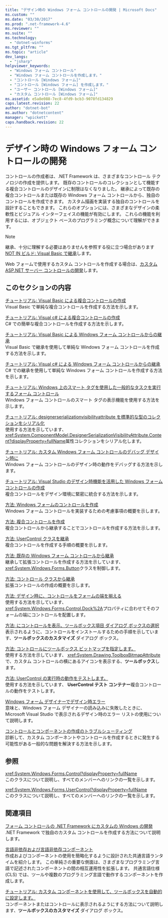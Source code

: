```yaml
---
title: "デザイン時の Windows フォーム コントロールの開発 | Microsoft Docs"
ms.custom: ""
ms.date: "03/30/2017"
ms.prod: ".net-framework-4.6"
ms.reviewer: ""
ms.suite: ""
ms.technology: 
  - "dotnet-winforms"
ms.tgt_pltfrm: ""
ms.topic: "article"
dev_langs: 
  - "jsharp"
helpviewer_keywords: 
  - "Windows フォーム コントロール"
  - "Windows フォーム コントロールを作成します。"
  - "コントロール [Windows フォーム]"
  - "コントロール [Windows フォーム] を作成します。"
  - "ユーザー コントロール [Windows フォーム]"
  - "カスタム コントロール [Windows フォーム]"
ms.assetid: e5a8e088-7ec8-4fd9-bcb3-9078fd134829
caps.latest.revision: 22
author: "dotnet-bot"
ms.author: "dotnetcontent"
manager: "wpickett"
caps.handback.revision: 22
---
```

# デザイン時の Windows フォーム コントロールの開発
コントロールの作成者は、.NET Framework は、さまざまなコントロール テクノロジの作成を提供します。 既存のコントロールのコレクションとして機能する複合コントロールのデザインに制限はなくなりました。 継承によって既存の複合コントロールまたは既存の Windows フォーム コントロールから、独自のコントロールを作成できます。 カスタム描画を実装する独自のコントロールを設計することもできます。 これらのオプションには、さまざまなデザインの柔軟性とビジュアル インターフェイスの機能が有効にします。 これらの機能を利用するには、オブジェクト ベースのプログラミング概念について理解ができます。  
  
> [!NOTE]
>  継承、十分に理解する必要はありませんを参照する役に立つ場合があります[NOT IN ビルド: Visual Basic で継承](http://msdn.microsoft.com/ja-jp/e5e6e240-ed31-4657-820c-079b7c79313c)します。  
  
 Web フォームで使用するカスタム コントロールを作成する場合は、[カスタム ASP.NET サーバー コントロールの開発](../Topic/Developing%20Custom%20ASP.NET%20Server%20Controls.md)します。  
  
## <a name="in-this-section"></a>このセクションの内容  
 [チュートリアル: Visual Basic による複合コントロールの作成](../../../../docs/framework/winforms/controls/walkthrough-authoring-a-composite-control-with-visual-basic.md)  
 Visual Basic で単純な複合コントロールを作成する方法を示します。  
  
 [チュートリアル: Visual c# による複合コントロールの作成](../../../../docs/framework/winforms/controls/walkthrough-authoring-a-composite-control-with-visual-csharp.md)  
 C# での簡単な複合コントロールを作成する方法を示します。  
  
 [チュートリアル: Visual Basic による Windows フォーム コントロールからの継承](../../../../docs/framework/winforms/controls/walkthrough-inheriting-from-a-windows-forms-control-with-visual-basic.md)  
 Visual Basic で継承を使用して単純な Windows フォーム コントロールを作成する方法を示します。  
  
 [チュートリアル: Visual c# による Windows フォーム コントロールからの継承](../../../../docs/framework/winforms/controls/walkthrough-inheriting-from-a-windows-forms-control-with-visual-csharp.md)  
 C# での継承を使用して単純な Windows フォーム コントロールを作成する方法を示します。  
  
 [チュートリアル: Windows 上のスマート タグを使用した一般的なタスクを実行するフォーム コントロール](../../../../docs/framework/winforms/controls/performing-common-tasks-using-smart-tags-on-wf-controls.md)  
 Windows フォーム コントロールのスマート タグの表示機能を使用する方法を示します。  
  
 [チュートリアル: designerserializationvisibilityattribute を標準的な型のコレクションをシリアル化](../../../../docs/framework/winforms/controls/serializing-collections-designerserializationvisibilityattribute.md)  
 使用する方法を示しています、 <xref:System.ComponentModel.DesignerSerializationVisibilityAttribute.Content?displayProperty=fullName>属性コレクションをシリアル化します。  
  
 [チュートリアル: カスタム Windows フォーム コントロールのデバッグ デザイン時に](../../../../docs/framework/winforms/controls/walkthrough-debugging-custom-windows-forms-controls-at-design-time.md)  
 Windows フォーム コントロールのデザイン時の動作をデバッグする方法を示します。  
  
 [チュートリアル: Visual Studio のデザイン時機能を活用した Windows フォーム コントロールの作成](../../../../docs/framework/winforms/controls/creating-a-wf-control-design-time-features.md)  
 複合コントロールをデザイン環境に緊密に統合する方法を示します。  
  
 [方法: Windows フォームのコントロールを作成](../../../../docs/framework/winforms/controls/how-to-author-controls-for-windows-forms.md)  
 Windows フォーム コントロールを実装するための考慮事項の概要を示します。  
  
 [方法: 複合コントロールを作成](../../../../docs/framework/winforms/controls/how-to-author-composite-controls.md)  
 複合コントロールから継承することでコントロールを作成する方法を示します。  
  
 [方法: UserControl クラスを継承](../../../../docs/framework/winforms/controls/how-to-inherit-from-the-usercontrol-class.md)  
 複合コントロールを作成する手順の概要を示します。  
  
 [方法: 既存の Windows フォーム コントロールから継承](../../../../docs/framework/winforms/controls/how-to-inherit-from-existing-windows-forms-controls.md)  
 継承して拡張コントロールを作成する方法を示しています、<xref:System.Windows.Forms.Button>クラスを制御します。  
  
 [方法: コントロール クラスから継承](../../../../docs/framework/winforms/controls/how-to-inherit-from-the-control-class.md)  
 拡張コントロールの作成の概要を示します。  
  
 [方法: デザイン時に、コントロールをフォームの端を揃える](../../../../docs/framework/winforms/controls/how-to-align-a-control-to-the-edges-of-forms-at-design-time.md)  
 使用する方法を示しています、<xref:System.Windows.Forms.Control.Dock%2A>プロパティに合わせてそのフォームの端にコントロールを配置します。  
  
 [方法: にコントロールを表示、ツールボックス項目 ダイアログ ボックスの選択](../../../../docs/framework/winforms/controls/how-to-display-a-control-in-the-choose-toolbox-items-dialog-box.md)  
 表示されるように、コントロールをインストールするための手順を示しています、**ツールボックスのカスタマイズ** ダイアログ ボックス。  
  
 [方法: コントロールにツールボックス ビットマップを指定します。](../../../../docs/framework/winforms/controls/how-to-provide-a-toolbox-bitmap-for-a-control.md)  
 使用する方法を示しています、 <xref:System.Drawing.ToolboxBitmapAttribute>で、カスタム コントロールの横にあるアイコンを表示する、**ツールボックス**します。  
  
 [方法: UserControl の実行時の動作をテストします。](../../../../docs/framework/winforms/controls/how-to-test-the-run-time-behavior-of-a-usercontrol.md)  
 使用する方法を示しています、 **UserControl テスト コンテナー**複合コントロールの動作をテストします。  
  
 [Windows フォーム デザイナーでデザイン時エラー](../../../../docs/framework/winforms/controls/design-time-errors-in-the-windows-forms-designer.md)  
 意味と、Windows フォーム デザイナーの読み込みに失敗したときに、Microsoft Visual Studio で表示されるデザイン時のエラー リストの使用について説明します。  
  
 [コントロールとコンポーネントの作成のトラブルシューティング](../../../../docs/framework/winforms/controls/troubleshooting-control-and-component-authoring.md)  
 診断して、カスタム コンポーネントやコントロールを作成するときに発生する可能性がある一般的な問題を解決する方法を示します。  
  
## <a name="reference"></a>参照  
 <xref:System.Windows.Forms.Control?displayProperty=fullName>  
 このクラスについて説明し、すべてのメンバーへのリンクの一覧を示します。  
  
 <xref:System.Windows.Forms.UserControl?displayProperty=fullName>  
 このクラスについて説明し、すべてのメンバーへのリンクの一覧を示します。  
  
## <a name="related-sections"></a>関連項目  
 [フォーム コントロールの .NET Framework にカスタムの Windows の開発](../../../../docs/framework/winforms/controls/developing-custom-windows-forms-controls.md)  
 .NET Framework で独自のカスタム コントロールを作成する方法について説明します。  
  
 [言語非依存および言語非依存コンポーネント](../../../../docs/standard/language-independence-and-language-independent-components.md)  
 作成およびコンポーネントの使用を簡略化するように設計された共通言語ランタイムを紹介します。 この単純さの重要な側面は、さまざまなプログラミング言語で記述されたコンポーネントの間の相互運用性を拡張します。 共通言語仕様 (CLS) では、ツールや複数のプログラミング言語で動作するコンポーネントを作成します。  
  
 [チュートリアル: カスタム コンポーネントを使用して、ツールボックスを自動的に設定します。](../../../../docs/framework/winforms/controls/walkthrough-automatically-populating-the-toolbox-with-custom-components.md)  
 コンポーネントまたはコントロールに表示されるようにする方法について説明します、**ツールボックスのカスタマイズ** ダイアログ ボックス。